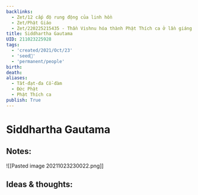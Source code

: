 ```yaml
---
backlinks:
  - Zet/12 cấp độ rung động của linh hồn
  - Zet/Phật Giáo
  - Zet/220225215435 - Thần Vishnu hóa thành Phật Thích ca ở lần giáng trần thứ 9
title: Siddhartha Gautama
UID: 211023225928
tags:
  - 'created/2021/Oct/23'
  - 'seed🥜'
  - 'permanent/people'
birth: 
death: 
aliases:
  - Tất-đạt-đa Cồ-đàm
  - Đức Phật
  - Phật Thích ca
publish: True
---
```

# Siddhartha Gautama

## Notes:
![[Pasted image 20211023230022.png]]

## Ideas & thoughts:
